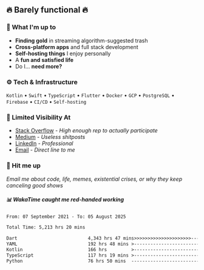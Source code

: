 ## 🔥 Barely functional 🔥

### 🎯 What I'm up to

- **Finding gold** in streaming algorithm-suggested trash
- **Cross-platform apps** and full stack development
- **Self-hosting things** I enjoy personally
- A **fun and satisfied life**
- Do I... **need more?**

### ⚙️ Tech & Infrastructure

`Kotlin` • `Swift` • `TypeScript` • `Flutter` • `Docker` • `GCP` • `PostgreSQL` • `Firebase` •
`CI/CD` • `Self-hosting`

### 🔗 Limited Visibility At

- [Stack Overflow](https://stackoverflow.com/users/15199864/deepanshu) - *High enough rep to
  actually participate*
- [Medium](https://medium.com/@deepanshuc2141) - *Useless shitposts*
- [LinkedIn](https://www.linkedin.com/in/chaudhary-deepanshu/) - *Professional*
- [Email](mailto:0qs8e9yn@duck.com) - *Direct line to me*

### 💬 Hit me up

*Email me about code, life, memes, existential crises, or why they keep canceling good shows*

##### 📊 *WakaTime caught me red-handed working*

<!--START_SECTION:waka-->

```txt
From: 07 September 2021 - To: 05 August 2025

Total Time: 5,213 hrs 20 mins

Dart                          4,343 hrs 47 mins>>>>>>>>>>>>>>>>>>>>>----   83.32 %
YAML                          192 hrs 48 mins >------------------------   03.70 %
Kotlin                        166 hrs         >------------------------   03.18 %
TypeScript                    117 hrs 19 mins >------------------------   02.25 %
Python                        76 hrs 50 mins  -------------------------   01.47 %
```

<!--END_SECTION:waka-->

<!---
If you're reading this in the raw file, you've gone too deep. Go back.
--->
